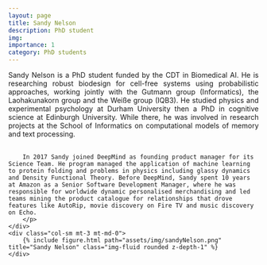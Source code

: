 ```yaml
---
layout: page
title: Sandy Nelson
description: PhD student
img: 
importance: 1
category: PhD students
---
```



<div class="row">
    <div class="col-sm mt-3 mt-md-0">
        <p style="text-align: justify">
         Sandy Nelson is a PhD student funded by the CDT in Biomedical AI. He is researching robust biodesign for cell-free systems using probabilistic approaches, working jointly with the Gutmann group (Informatics), the Laohakunakorn group and the Weiße group (IQB3). He studied physics and experimental psychology at Durham University then a PhD in cognitive science at Edinburgh University. While there, he was involved in research projects at the School of Informatics on computational models of memory and text processing. <br> <br>

        In 2017 Sandy joined DeepMind as founding product manager for its Science Team. He program managed the application of machine learning to protein folding and problems in physics including glassy dynamics and Density Functional Theory. Before DeepMind, Sandy spent 10 years at Amazon as a Senior Software Development Manager, where he was responsible for worldwide dynamic personalised merchandising and led teams mining the product catalogue for relationships that drove features like AutoRip, movie discovery on Fire TV and music discovery on Echo.
        </p>
    </div>
    <div class="col-sm mt-3 mt-md-0">
        {% include figure.html path="assets/img/sandyNelson.png" title="Sandy Nelson" class="img-fluid rounded z-depth-1" %}
    </div>
</div>